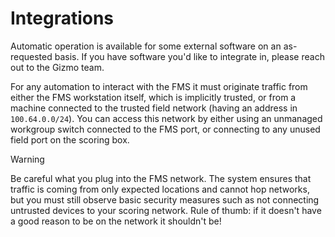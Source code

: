 # Integrations

Automatic operation is available for some external software on an
as-requested basis.  If you have software you'd like to integrate in,
please reach out to the Gizmo team.

For any automation to interact with the FMS it must originate traffic
from either the FMS workstation itself, which is implicitly trusted,
or from a machine connected to the trusted field network (having an
address in `100.64.0.0/24`).  You can access this network by either
using an unmanaged workgroup switch connected to the FMS port, or
connecting to any unused field port on the scoring box.

> [!WARNING]
>
> Be careful what you plug into the FMS network.  The system ensures
> that traffic is coming from only expected locations and cannot hop
> networks, but you must still observe basic security measures such as
> not connecting untrusted devices to your scoring network.  Rule of
> thumb: if it doesn't have a good reason to be on the network it
> shouldn't be!
